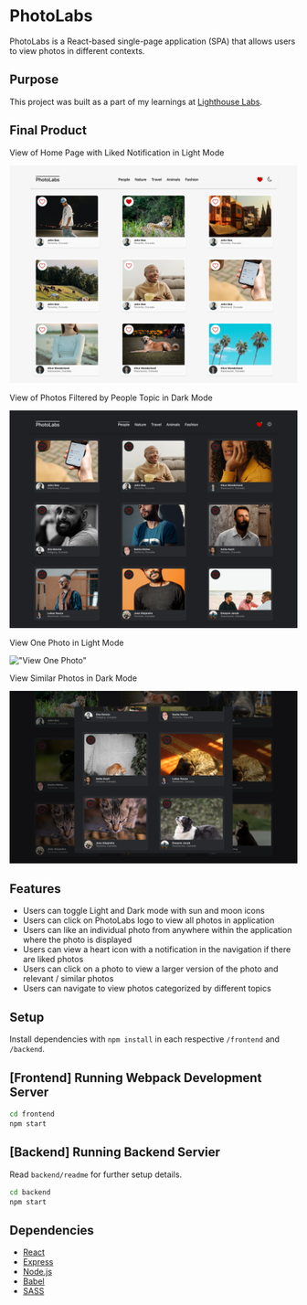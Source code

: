 # PhotoLabs
PhotoLabs is a React-based single-page application (SPA) that allows users to view photos in different contexts. 

## Purpose

This project was built as a part of my learnings at [Lighthouse Labs](https://www.lighthouselabs.ca).

## Final Product
View of Home Page with Liked Notification in Light Mode

!["View of Home Page with Liked Notification"](docs/home_light.png)

View of Photos Filtered by People Topic in Dark Mode

!["View of Photos Filtered by People Topic](docs/topic_dark.png)

View One Photo in Light Mode

!["View One Photo"](docs/one_photo_light.png)

View Similar Photos in Dark Mode

!["View Similar Photos"](docs/similar_dark.png)

## Features
- Users can toggle Light and Dark mode with sun and moon icons
- Users can click on PhotoLabs logo to view all photos in application
- Users can like an individual photo from anywhere within the application where the photo is displayed
- Users can view a heart icon with a notification in the navigation if there are liked photos
- Users can click on a photo to view a larger version of the photo and relevant / similar photos
- Users can navigate to view photos categorized by different topics

## Setup

Install dependencies with `npm install` in each respective `/frontend` and `/backend`.

## [Frontend] Running Webpack Development Server

```sh
cd frontend
npm start
```

## [Backend] Running Backend Servier

Read `backend/readme` for further setup details.

```sh
cd backend
npm start
```

## Dependencies

- [React](https://react.dev)
- [Express](https://expressjs.com)
- [Node.js](https://nodejs.org)
- [Babel](https://babeljs.io/)
- [SASS](https://www.npmjs.com/package/sass)